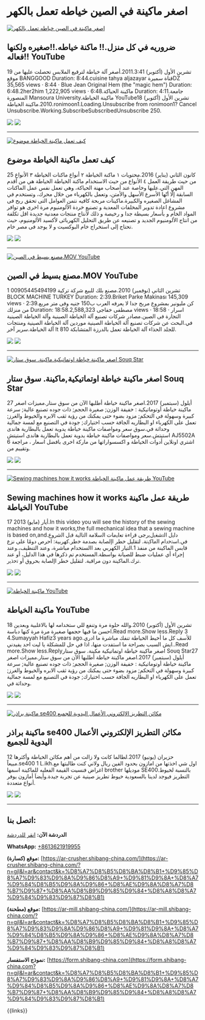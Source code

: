 # اصغر ماكينة في الصين خياطه تعمل بالكهر

<a href="https://swt.shibang-china.com/?n=gjl&l=ar&img&k=%D8%A7%D8%B5%D8%BA%D8%B1+%D9%85%D8%A7%D9%83%D9%8A%D9%86%D8%A9+%D9%81%D9%8A+%D8%A7%D9%84%D8%B5%D9%8A%D9%86+%D8%AE%D9%8A%D8%A7%D8%B7%D9%87+%D8%AA%D8%B9%D9%85%D9%84+%D8%A8%D8%A7%D9%84%D9%83%D9%87%D8%B1" target="_blank">![اصغر ماكينة في الصين خياطه تعمل بالكهر](http://static.shibang-china.com/all-800x300/216.jpg)</a>

## ضروريه في كل منزل.!! ماكنة خياطه.!!صغيره ولكنها فعاله!! YouTube
19 تشرين الأول (أكتوبر) 2011.3:41.أصغر آلة خياطة لترقيع الملابس تحصلت عليها من موقع BANGGOOD Duration: 8:44.cuisine tahya aljazayar قناة سميرةDZ 35,565 views &middot; 8:44 &middot; Blue Jean Original Hem (the &quot;magic hem&quot;) Duration: 6:48.2her2him 1,222,905 views &middot; 6:48.ماكينة الحياكة Duration: 4:11.جامعة المنصورة Mansoura University.ماكينة الخياطة YouTube18 تشرين الأول (أكتوبر) 2010.ماكينة الخياطة.ronimoon1.Loading.Unsubscribe from ronimoon1? Cancel Unsubscribe.Working.SubscribeSubscribedUnsubscribe 250.


<a href="https://whatsapp.shibangsoft.com/WhatsApp.php" target="_blank" title="WhatsApp">![](http://static.shibang-china.com/icon/whatsapp.png)</a> <a href="https://swt.shibang-china.com/?n=gjl&l=ar&icon&k=%D8%A7%D8%B5%D8%BA%D8%B1+%D9%85%D8%A7%D9%83%D9%8A%D9%86%D8%A9+%D9%81%D9%8A+%D8%A7%D9%84%D8%B5%D9%8A%D9%86+%D8%AE%D9%8A%D8%A7%D8%B7%D9%87+%D8%AA%D8%B9%D9%85%D9%84+%D8%A8%D8%A7%D9%84%D9%83%D9%87%D8%B1" target="_blank">![](http://static.shibang-china.com/icon/chat-ar.png)</a>

---

<a href="https://swt.shibang-china.com/?n=gjl&l=ar&img&k=%D8%A7%D8%B5%D8%BA%D8%B1+%D9%85%D8%A7%D9%83%D9%8A%D9%86%D8%A9+%D9%81%D9%8A+%D8%A7%D9%84%D8%B5%D9%8A%D9%86+%D8%AE%D9%8A%D8%A7%D8%B7%D9%87+%D8%AA%D8%B9%D9%85%D9%84+%D8%A8%D8%A7%D9%84%D9%83%D9%87%D8%B1" target="_blank">![كيف تعمل ماكينة الخياطة موضوع](http://static.shibang-china.com/all-800x300/298.jpg)</a>

## كيف تعمل ماكينة الخياطة موضوع
25 كانون الثاني (يناير) 2016.محتويات ١ ماكنة الخياطة ٢ أنواع ماكنات الخياطة ٣ الأنواع من حيث طريقة العمل ٤ الأنواع من حيث الاستخدام ماكنة الخياطة الخياطة هي من أقدم المهن التي.عليها وخاصة عند أصحاب مهنة الحياكة، وهي تعمل نفس عمل الماكنات السابقة إلّا أنّها الأسرع الأسهل والأمتن، وتعمل بالكهرباء من خلال محرك، وتستخدم في المشاغل الصغيره والكبيرة.ماكينات مربحة كافيه نتمن العوامل التى تحقق ربح فى مشروع اعادة تدوير المخلفات المعدية و تصنيع خردة الألومنيوم مرة اخرى هو توافر المواد الخام و بأسعار بسيطة جدا و رخيصة و ذلك لأنتاج منتجات معدنية جديدة اقل تكلفة من انتاج الألومنيوم الجديد و تصنيعه عن طريق التحليل الكهربائى لأكسيد الألومنيوم، حيث تحتاج إلى استخراج خام البوكسيت و لا يوجد فى مصر خام.


<a href="https://whatsapp.shibangsoft.com/WhatsApp.php" target="_blank" title="WhatsApp">![](http://static.shibang-china.com/icon/whatsapp.png)</a> <a href="https://swt.shibang-china.com/?n=gjl&l=ar&icon&k=%D8%A7%D8%B5%D8%BA%D8%B1+%D9%85%D8%A7%D9%83%D9%8A%D9%86%D8%A9+%D9%81%D9%8A+%D8%A7%D9%84%D8%B5%D9%8A%D9%86+%D8%AE%D9%8A%D8%A7%D8%B7%D9%87+%D8%AA%D8%B9%D9%85%D9%84+%D8%A8%D8%A7%D9%84%D9%83%D9%87%D8%B1" target="_blank">![](http://static.shibang-china.com/icon/chat-ar.png)</a>

---

<a href="https://swt.shibang-china.com/?n=gjl&l=ar&img&k=%D8%A7%D8%B5%D8%BA%D8%B1+%D9%85%D8%A7%D9%83%D9%8A%D9%86%D8%A9+%D9%81%D9%8A+%D8%A7%D9%84%D8%B5%D9%8A%D9%86+%D8%AE%D9%8A%D8%A7%D8%B7%D9%87+%D8%AA%D8%B9%D9%85%D9%84+%D8%A8%D8%A7%D9%84%D9%83%D9%87%D8%B1" target="_blank">![مصنع بسيط في الصين.MOV YouTube](http://static.shibang-china.com/all-800x300/1515.jpg)</a>

## مصنع بسيط في الصين.MOV YouTube
1 تشرين الثاني (نوفمبر) 2010.مصنع بلك للبيع شركة تركية 00905445494199 BLOCK MACHINE TURKEY Duration: 2:39.Briket Parke Makinası 145,309 views &middot; 2:39.كن مليونير بمشروع مربح جدا لا يعرفه العرب ب150 جنيه وفى متر مربع من منزلك Duration: 18:58.مصطفى خفاجى 2,588,323 views &middot; 18:58 &middot; اسرار التجارة فى الصين.مصادر شركات تصنيع آلة الخياطة الصينية وآلة الخياطة الصينية في.البحث عن شركات تصنيع آلة الخياطة الصينية موردين آلة الخياطة الصينية ومنتجات آلة الخياطة.سرير آخر lt 810 للجلد الحذاء آلة الخياطة تعمل بالدرزة المتشابكة.


<a href="https://whatsapp.shibangsoft.com/WhatsApp.php" target="_blank" title="WhatsApp">![](http://static.shibang-china.com/icon/whatsapp.png)</a> <a href="https://swt.shibang-china.com/?n=gjl&l=ar&icon&k=%D8%A7%D8%B5%D8%BA%D8%B1+%D9%85%D8%A7%D9%83%D9%8A%D9%86%D8%A9+%D9%81%D9%8A+%D8%A7%D9%84%D8%B5%D9%8A%D9%86+%D8%AE%D9%8A%D8%A7%D8%B7%D9%87+%D8%AA%D8%B9%D9%85%D9%84+%D8%A8%D8%A7%D9%84%D9%83%D9%87%D8%B1" target="_blank">![](http://static.shibang-china.com/icon/chat-ar.png)</a>

---

<a href="https://swt.shibang-china.com/?n=gjl&l=ar&img&k=%D8%A7%D8%B5%D8%BA%D8%B1+%D9%85%D8%A7%D9%83%D9%8A%D9%86%D8%A9+%D9%81%D9%8A+%D8%A7%D9%84%D8%B5%D9%8A%D9%86+%D8%AE%D9%8A%D8%A7%D8%B7%D9%87+%D8%AA%D8%B9%D9%85%D9%84+%D8%A8%D8%A7%D9%84%D9%83%D9%87%D8%B1" target="_blank">![اصغر ماكينة خياطة اوتماتيكية,ماكينة. سوق ستار Souq Star](http://static.shibang-china.com/all-800x300/845.jpg)</a>

## اصغر ماكينة خياطة اوتماتيكية,ماكينة. سوق ستار Souq Star
27 أيلول (سبتمبر) 2017.اصغر ماكينة خياطة أطلبها الآن من سوق ستار.مميزات اصغر ماكينة خياطة أوتوماتيكية : خفيفة الوزن; صغيرة الحجم; ذات جوده تصنيع عالية; سرعة كبيرة وسهولة في التحكم; مزود بضوء حتى يمكنك من رؤية ثقب الابره والخيوط والغرز; تعمل على الكهرباء او البطاريه الجافة حسب اختيارك; جودة في التصنيع مع لمسة جمالية وحداثة في.سوق سعر ومواصفات ماكينة خياطة يدوية تعمل بالبطارية هاندى استيتش.سعر ومواصفات ماكينة خياطة يدوية تعمل بالبطارية هاندى استيتش AJ5502A 6 اشتري اونلاين أدوات الخياطة و اكسسواراتها من ماركة اخرى بافضل اسعار ، مراجعة وتقييم من.


<a href="https://whatsapp.shibangsoft.com/WhatsApp.php" target="_blank" title="WhatsApp">![](http://static.shibang-china.com/icon/whatsapp.png)</a> <a href="https://swt.shibang-china.com/?n=gjl&l=ar&icon&k=%D8%A7%D8%B5%D8%BA%D8%B1+%D9%85%D8%A7%D9%83%D9%8A%D9%86%D8%A9+%D9%81%D9%8A+%D8%A7%D9%84%D8%B5%D9%8A%D9%86+%D8%AE%D9%8A%D8%A7%D8%B7%D9%87+%D8%AA%D8%B9%D9%85%D9%84+%D8%A8%D8%A7%D9%84%D9%83%D9%87%D8%B1" target="_blank">![](http://static.shibang-china.com/icon/chat-ar.png)</a>

---

<a href="https://swt.shibang-china.com/?n=gjl&l=ar&img&k=%D8%A7%D8%B5%D8%BA%D8%B1+%D9%85%D8%A7%D9%83%D9%8A%D9%86%D8%A9+%D9%81%D9%8A+%D8%A7%D9%84%D8%B5%D9%8A%D9%86+%D8%AE%D9%8A%D8%A7%D8%B7%D9%87+%D8%AA%D8%B9%D9%85%D9%84+%D8%A8%D8%A7%D9%84%D9%83%D9%87%D8%B1" target="_blank">![Sewing machines how it works طريقة عمل ماكينة الخياطة YouTube](http://static.shibang-china.com/all-800x300/1046.jpg)</a>

## Sewing machines how it works طريقة عمل ماكينة الخياطة YouTube
17 أيار (مايو) 2013.In this video you will see the history of the sewing machines and how it works,the full mechanical idea that a sewing machine is based on,and.ﺩﻟﻳﻝ ﺍﻟﺗﺷﻐﻳﻝﯾرﺟﯽ ﻗراءة ﺗﻌﻟﯾﻣﺎت اﻟﺳﻼﻣﺔ اﻟﺗﺎﻟﯾﺔ ﻗﺑل اﻟﺷروع ﻓﻲ.اﺳﺗﺧدام اﻟﻣﺎﮐﯾﻧﺔ. لتقليل خطر اإلصابة بصدمة ﺧطر.كهربية: احرص دومًا على نزع قابس الماكينة من منفذ 1.التيار الكهربي بعد االستخدام مباشرة، وعند التنظيف،.وعند إجراء أي عمليات ضبط للصيانة بواسطة.المستخدم تم ذكرها في هذا الدليل، أو عند ترك.الماكينة دون مراقبة. لتقليل خطر اإلصابة بحروق أو ﺗﺣذﯾر.


<a href="https://whatsapp.shibangsoft.com/WhatsApp.php" target="_blank" title="WhatsApp">![](http://static.shibang-china.com/icon/whatsapp.png)</a> <a href="https://swt.shibang-china.com/?n=gjl&l=ar&icon&k=%D8%A7%D8%B5%D8%BA%D8%B1+%D9%85%D8%A7%D9%83%D9%8A%D9%86%D8%A9+%D9%81%D9%8A+%D8%A7%D9%84%D8%B5%D9%8A%D9%86+%D8%AE%D9%8A%D8%A7%D8%B7%D9%87+%D8%AA%D8%B9%D9%85%D9%84+%D8%A8%D8%A7%D9%84%D9%83%D9%87%D8%B1" target="_blank">![](http://static.shibang-china.com/icon/chat-ar.png)</a>

---

<a href="https://swt.shibang-china.com/?n=gjl&l=ar&img&k=%D8%A7%D8%B5%D8%BA%D8%B1+%D9%85%D8%A7%D9%83%D9%8A%D9%86%D8%A9+%D9%81%D9%8A+%D8%A7%D9%84%D8%B5%D9%8A%D9%86+%D8%AE%D9%8A%D8%A7%D8%B7%D9%87+%D8%AA%D8%B9%D9%85%D9%84+%D8%A8%D8%A7%D9%84%D9%83%D9%87%D8%B1" target="_blank">![ماكينة الخياطة YouTube](http://static.shibang-china.com/all-800x300/1274.jpg)</a>

## ماكينة الخياطة YouTube
18 تشرين الأول (أكتوبر) 2010.والله حلوة مرة وتنفع للي ستخدامه لها بالاغلبية وبعدين احسن ما فيها حجمها صغيرة مرة مرة كنها دباسة﻿.Read more.Show less.Reply 3 4.Sumayyah Hafiz3 years ago.للأسف كل ما أخيط الخياطة تنفك مباشرة ما ادري ايش السبب بصراحة ما استفدت منها، اذا في حل للمشكلة يا ليت احد يفيدني.﻿.Read more.Show less.Replyاصغر ماكينة خياطة اوتماتيكية مكينة. سوق ستار Souq Star27 أيلول (سبتمبر) 2017.اصغر ماكينة خياطة أطلبها الآن من سوق ستار.مميزات اصغر ماكينة خياطة أوتوماتيكية : خفيفة الوزن; صغيرة الحجم; ذات جوده تصنيع عالية; سرعة كبيرة وسهولة في التحكم; مزود بضوء حتى يمكنك من رؤية ثقب الابره والخيوط والغرز; تعمل على الكهرباء او البطاريه الجافة حسب اختيارك; جودة في التصنيع مع لمسة جمالية وحداثة في.


<a href="https://whatsapp.shibangsoft.com/WhatsApp.php" target="_blank" title="WhatsApp">![](http://static.shibang-china.com/icon/whatsapp.png)</a> <a href="https://swt.shibang-china.com/?n=gjl&l=ar&icon&k=%D8%A7%D8%B5%D8%BA%D8%B1+%D9%85%D8%A7%D9%83%D9%8A%D9%86%D8%A9+%D9%81%D9%8A+%D8%A7%D9%84%D8%B5%D9%8A%D9%86+%D8%AE%D9%8A%D8%A7%D8%B7%D9%87+%D8%AA%D8%B9%D9%85%D9%84+%D8%A8%D8%A7%D9%84%D9%83%D9%87%D8%B1" target="_blank">![](http://static.shibang-china.com/icon/chat-ar.png)</a>

---

<a href="https://swt.shibang-china.com/?n=gjl&l=ar&img&k=%D8%A7%D8%B5%D8%BA%D8%B1+%D9%85%D8%A7%D9%83%D9%8A%D9%86%D8%A9+%D9%81%D9%8A+%D8%A7%D9%84%D8%B5%D9%8A%D9%86+%D8%AE%D9%8A%D8%A7%D8%B7%D9%87+%D8%AA%D8%B9%D9%85%D9%84+%D8%A8%D8%A7%D9%84%D9%83%D9%87%D8%B1" target="_blank">![ماكينة براذر se400 مكائن التطريز الإلكتروني الأعمال اليدوية للجميع](http://static.shibang-china.com/all-800x300/970.jpg)</a>

## ماكينة براذر se400 مكائن التطريز الإلكتروني الأعمال اليدوية للجميع
12 حزيران (يونيو) 2017.لطالما كانت ولا زالت من أهم مكائن الخياطة وأكثرها مبيعاً.se400 1 L.ikh.اول شي اخذتها من امازون بحدود الفين ريال ولاني كنت طالبتها مع اغراض فنسيت القيمة الفعليه للماكينة اسمها brother موديلها SE400.بالنسبة لخيوط التطريز فيوجد لدينا بالسعودية خيوط تطريز صينية عن تجربة جيدة.وأيضاَ أمازون يوفر أنواع متعددة.

<a href="https://whatsapp.shibangsoft.com/WhatsApp.php" target="_blank" title="WhatsApp">![](http://static.shibang-china.com/icon/whatsapp.png)</a> <a href="https://swt.shibang-china.com/?n=gjl&l=ar&icon&k=%D8%A7%D8%B5%D8%BA%D8%B1+%D9%85%D8%A7%D9%83%D9%8A%D9%86%D8%A9+%D9%81%D9%8A+%D8%A7%D9%84%D8%B5%D9%8A%D9%86+%D8%AE%D9%8A%D8%A7%D8%B7%D9%87+%D8%AA%D8%B9%D9%85%D9%84+%D8%A8%D8%A7%D9%84%D9%83%D9%87%D8%B1" target="_blank">![](http://static.shibang-china.com/icon/chat-ar.png)</a>

---
## اتصل بنا:

**الدردشة الآن:** [انقر للدردشة](https://swt.shibang-china.com?n=gjl&l=ar&contact&k=%D8%A7%D8%B5%D8%BA%D8%B1+%D9%85%D8%A7%D9%83%D9%8A%D9%86%D8%A9+%D9%81%D9%8A+%D8%A7%D9%84%D8%B5%D9%8A%D9%86+%D8%AE%D9%8A%D8%A7%D8%B7%D9%87+%D8%AA%D8%B9%D9%85%D9%84+%D8%A8%D8%A7%D9%84%D9%83%D9%87%D8%B1)

**WhatsApp:**  [+8613621919955](https://whatsapp.shibangsoft.com/WhatsApp.php)

**موقع (كسارة):** [https://ar-crusher.shibang-china.com/](https://ar-crusher.shibang-china.com/?n=gjl&l=ar&contact&k=%D8%A7%D8%B5%D8%BA%D8%B1+%D9%85%D8%A7%D9%83%D9%8A%D9%86%D8%A9+%D9%81%D9%8A+%D8%A7%D9%84%D8%B5%D9%8A%D9%86+%D8%AE%D9%8A%D8%A7%D8%B7%D9%87+%D8%AA%D8%B9%D9%85%D9%84+%D8%A8%D8%A7%D9%84%D9%83%D9%87%D8%B1)

**موقع (مطحنة):** [https://ar-mill.shibang-china.com/](https://ar-mill.shibang-china.com/?n=gjl&l=ar&contact&k=%D8%A7%D8%B5%D8%BA%D8%B1+%D9%85%D8%A7%D9%83%D9%8A%D9%86%D8%A9+%D9%81%D9%8A+%D8%A7%D9%84%D8%B5%D9%8A%D9%86+%D8%AE%D9%8A%D8%A7%D8%B7%D9%87+%D8%AA%D8%B9%D9%85%D9%84+%D8%A8%D8%A7%D9%84%D9%83%D9%87%D8%B1)

**نموذج الاستفسار:** [https://form.shibang-china.com](https://form.shibang-china.com?n=gjl&l=ar&contact&k=%D8%A7%D8%B5%D8%BA%D8%B1+%D9%85%D8%A7%D9%83%D9%8A%D9%86%D8%A9+%D9%81%D9%8A+%D8%A7%D9%84%D8%B5%D9%8A%D9%86+%D8%AE%D9%8A%D8%A7%D8%B7%D9%87+%D8%AA%D8%B9%D9%85%D9%84+%D8%A8%D8%A7%D9%84%D9%83%D9%87%D8%B1)

{{links}}